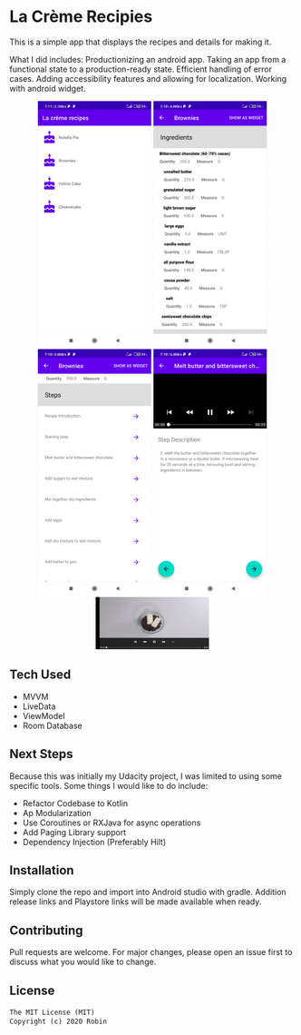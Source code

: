 # La Crème Recipies

This is a simple app that displays the recipes and details for making it.

What I did includes:
Productionizing an android app.
Taking an app from a functional state to a production-ready state.
Efficient handling of error cases.
Adding accessibility features and allowing for localization.
Working with android widget.


<p align="center">
  <img src="https://github.com/codejunk1e/La_creme_recipes/blob/master/screenshots/recipies.jpg" width="200">
  <img src="https://github.com/codejunk1e/La_creme_recipes/blob/master/screenshots/ingredients.jpg" width="200">
  <img src="https://github.com/codejunk1e/La_creme_recipes/blob/master/screenshots/steps.jpg" width="200">
  <img src="https://github.com/codejunk1e/La_creme_recipes/blob/master/screenshots/step_detail.jpg" width="200">
  <img src="https://github.com/codejunk1e/La_creme_recipes/blob/master/screenshots/recipie_in_landscape.jpg" width="200">
</p>


## Tech Used
* MVVM 
* LiveData
* ViewModel
* Room Database 

## Next Steps
Because this was initially my Udacity project, I was limited to using some specific tools. 
Some things I would like to do include:
* Refactor Codebase to Kotlin
* Ap Modularization
* Use Coroutines or RXJava for async operations
* Add Paging Library support
* Dependency Injection (Preferably Hilt) 


## Installation

Simply clone the repo and import into Android studio with gradle. Addition release links and Playstore links will be made available when ready.

## Contributing
Pull requests are welcome. For major changes, please open an issue first to discuss what you would like to change.

## License
```
The MIT License (MIT)
Copyright (c) 2020 Robin
```


